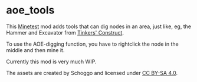 # aoe_tools

This [Minetest](https://www.minetest.net/) mod adds tools that can dig nodes in an area, just like, eg, the Hammer and Excavator from [Tinkers' Construct](https://github.com/SlimeKnights/TinkersConstruct).

To use the AOE-digging function, you have to rightclick the node in the middle and then mine it.

Currently this mod is very much WIP.

The assets are created by Schoggo and licensed under [CC BY-SA 4.0](https://creativecommons.org/licenses/by-sa/4.0/).
